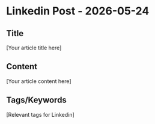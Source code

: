# Linkedin Post - 2026-05-24

## Title
[Your article title here]

## Content
[Your article content here]

## Tags/Keywords
[Relevant tags for Linkedin]
